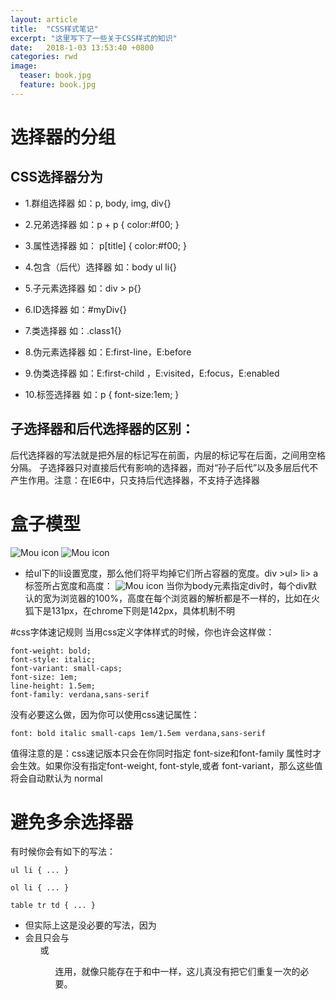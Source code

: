 ```yaml
---
layout: article
title:  "CSS样式笔记"
excerpt: "这里写下了一些关于CSS样式的知识"
date:   2018-1-03 13:53:40 +0800
categories: rwd
image:
  teaser: book.jpg
  feature: book.jpg
---
```

# 选择器的分组
## CSS选择器分为
- 1.群组选择器  如：p, body, img, div{}

- 2.兄弟选择器  如：p + p { color:#f00; }

- 3.属性选择器  如： p[title] { color:#f00; }

- 4.包含（后代）选择器  如：body ul li{}

- 5.子元素选择器 如：div > p{}

- 6.ID选择器  如：#myDiv{}

- 7.类选择器  如：.class1{}

- 8.伪元素选择器  如：E:first-line，E:before

- 9.伪类选择器  如：E:first-child ，E:visited，E:focus，E:enabled

- 10.标签选择器  如：p { font-size:1em; }
## 子选择器和后代选择器的区别：
后代选择器的写法就是把外层的标记写在前面，内层的标记写在后面，之间用空格分隔。
子选择器只对直接后代有影响的选择器，而对“孙子后代”以及多层后代不产生作用。注意：在IE6中，只支持后代选择器，不支持子选择器

# 盒子模型
![Mou icon](https://i.loli.net/2018/01/18/5a60090f3c931.png)
![Mou icon](https://i.loli.net/2018/01/18/5a60090f45958.png)
- 给ul下的li设置宽度，那么他们将平均掉它们所占容器的宽度。div >ul> li> a标签所占宽度和高度：
![Mou icon](https://i.loli.net/2018/01/18/5a60090f3bd54.png)
当你为body元素指定div时，每个div默认的宽为浏览器的100%，高度在每个浏览器的解析都是不一样的，比如在火狐下是131px，在chrome下则是142px，具体机制不明

#css字体速记规则
当用css定义字体样式的时候，你也许会这样做：
```
font-weight: bold;
font-style: italic;
font-variant: small-caps;
font-size: 1em;
line-height: 1.5em;
font-family: verdana,sans-serif 
```
没有必要这么做，因为你可以使用css速记属性：
```
font: bold italic small-caps 1em/1.5em verdana,sans-serif
```
值得注意的是：css速记版本只会在你同时指定 font-size和font-family 属性时才会生效。如果你没有指定font-weight, font-style,或者 font-variant，那么这些值将会自动默认为 normal

# 避免多余选择器
有时候你会有如下的写法：
```
ul li { ... }

ol li { ... }
    
table tr td { ... }
```
- 但实际上这是没必要的写法，因为<li>会且只会与<ul>或<ol>连用，就像<td>只能存在于<tr>和<table>中一样，这儿真没有把它们重复一次的必要。
